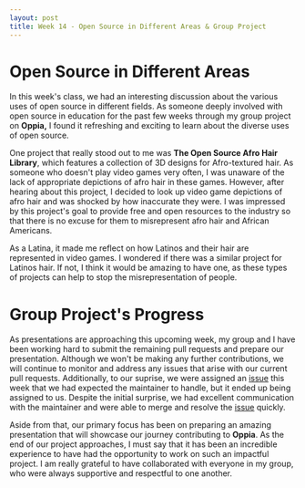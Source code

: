 ```yaml
---
layout: post
title: Week 14 - Open Source in Different Areas & Group Project
---
```


# Open Source in Different Areas 

In this week's class, we had an interesting discussion about the various uses of open source in different fields. As someone deeply involved with open source in education for the past few weeks through my group project on **Oppia,** I found it refreshing and exciting to learn about the diverse uses of open source.

<!--more-->

One project that really stood out to me was **The Open Source Afro Hair Library**, which features a collection of 3D designs for Afro-textured hair. As someone who doesn't play video games very often, I was unaware of the lack of appropriate depictions of afro hair in these games. However, after hearing about this project, I decided to look up video game depictions of afro hair and was shocked by how inaccurate they were. I was impressed by this project's goal to provide free and open resources to the industry so that there is no excuse for them to misrepresent afro hair and African Americans.

As a Latina, it made me reflect on how Latinos and their hair are represented in video games. I wondered if there was a similar project for Latinos hair. If not, I think it would be amazing to have one, as these types of projects can help to stop the misrepresentation of people. 

# Group Project's Progress

As presentations are approaching this upcoming week, my group and I have been working hard to submit the remaining pull requests and prepare our presentation. Although we won't be making any further contributions, we will continue to monitor and address any issues that arise with our current pull requests. Additionally, to our suprise, we were assigned an [issue](https://github.com/oppia/oppia-web-developer-docs/issues/157) this week that we had expected the maintainer to handle, but it ended up being assigned to us. Despite the initial surprise, we had excellent communication with the maintainer and were able to merge and resolve the [issue](https://github.com/oppia/oppia-web-developer-docs/pull/163) quickly.

Aside from that, our primary focus has been on preparing an amazing presentation that will showcase our journey contributing to **Oppia**. As the end of our project approaches, I must say that it has been an incredible experience to have had the opportunity to work on such an impactful project. I am really grateful to have collaborated with everyone in my group, who were always supportive and respectful to one another.



